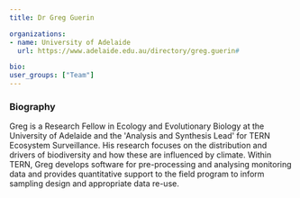 ```yaml
---
title: Dr Greg Guerin

organizations:
- name: University of Adelaide
  url: https://www.adelaide.edu.au/directory/greg.guerin#

bio:
user_groups: ["Team"]
---
```


### Biography

Greg is a Research Fellow in Ecology and Evolutionary Biology at the University of Adelaide and the 'Analysis and Synthesis Lead' for TERN Ecosystem Surveillance. His research focuses on the  distribution and drivers of biodiversity and how these are influenced by climate. Within TERN, Greg develops software for pre-processing and analysing monitoring data and provides quantitative support to the field program to inform sampling design and appropriate data re-use.
